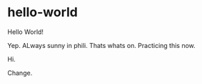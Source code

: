 # hello-world
Hello World!

Yep. ALways sunny in phili. Thats whats on. Practicing this now.

Hi.

Change.



